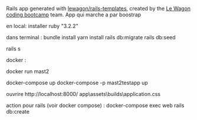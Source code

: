 Rails app generated with [lewagon/rails-templates](https://github.com/lewagon/rails-templates), created by the [Le Wagon coding bootcamp](https://www.lewagon.com) team.
App qui marche a par boostrap

en local:
installer ruby "3.2.2"

dans terminal :
bundle install
yarn install
rails db:migrate
rails db:seed

rails s


docker :


docker run mast2



docker-compose up 
docker-compose -p mast2testapp up 


ouvrire http://localhost:8000/
app\assets\builds\application.css


action pour rails (voir docker compose) :
docker-compose exec web rails db:create
